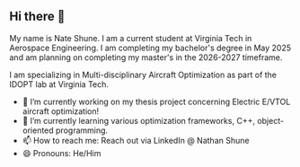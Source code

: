 ## Hi there 👋

My name is Nate Shune. I am a current student at Virginia Tech in Aerospace Engineering. I am completing my bachelor's degree in May 2025 and am planning on completing my master's in the 2026-2027 timeframe.

I am specializing in Multi-disciplinary Aircraft Optimization as part of the IDOPT lab at Virginia Tech.

- 🔭 I’m currently working on my thesis project concerning Electric E/VTOL aircraft optimization!
- 🌱 I’m currently learning various optimization frameworks, C++, object-oriented programming.
- 📫 How to reach me: Reach out via LinkedIn @ Nathan Shune
- 😄 Pronouns: He/Him
<!--
**nshune/nshune** is a ✨ _special_ ✨ repository because its `README.md` (this file) appears on your GitHub profile.

Here are some ideas to get you started:

- 🔭 I’m currently working on ...
- 🌱 I’m currently learning ...
- 👯 I’m looking to collaborate on ...
- 🤔 I’m looking for help with ...
- 💬 Ask me about ...
- 📫 How to reach me: ...
- 😄 Pronouns: ...
- ⚡ Fun fact: ...
-->
